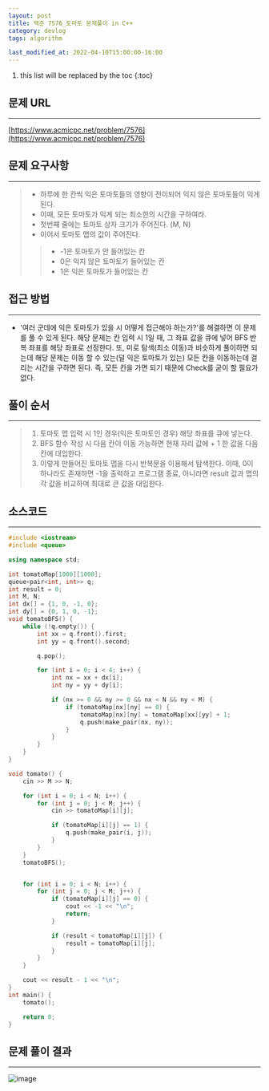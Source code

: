 ```yaml
---
layout: post
title: 백준 7576_토마토 문제풀이 in C++
category: devlog
tags: algorithm

last_modified_at: 2022-04-10T15:00:00-16:00
---
```


1. this list will be replaced by the toc
{:toc}

## 문제 URL
---
[https://www.acmicpc.net/problem/7576](https://www.acmicpc.net/problem/7576)

## 문제 요구사항
---
> + 하루에 한 칸씩 익은 토마토들의 영향이 전이되어 익지 않은 토마토들이 익게 된다.
> + 이때, 모든 토마토가 익게 되는 최소한의 시간을 구하여라.
> + 첫번째 줄에는 토마토 상자 크기가 주어진다. (M, N)
> + 이어서 토마토 맵의 값이 주어진다.
>> + -1은 토마토가 안 들어있는 칸
>> +  0은 익지 않은 토마토가 들어있는 칸
>> +  1은 익은 토마토가 들어있는 칸

## 접근 방법
---
+ '여러 군데에 익은 토마토가 있을 시 어떻게 접근해야 하는가?'를 해결하면 이 문제를 풀 수 있게 된다. 해당 문제는 칸 입력 시 1일 때, 그 좌표 값을 큐에 넣어 BFS 반복 좌표를 해당 좌표로 선정한다. 또, 미로 탐색(최소 이동)과 비슷하게 풀이하면 되는데 해당 문제는 이동 할 수 있는(덜 익은 토마토가 있는) 모든 칸을 이동하는데 걸리는 시간을 구하면 된다. 즉, 모든 칸을 가면 되기 때문에 Check를 굳이 할 필요가 없다.

## 풀이 순서
---
> 1. 토마토 맵 입력 시 1인 경우(익은 토마토인 경우) 해당 좌표를 큐에 넣는다.
> 2. BFS 함수 작성 시 다음 칸이 이동 가능하면 현재 자리 값에 + 1 한 값을 다음 칸에 대입한다.
> 3. 이렇게 만들어진 토마토 맵을 다시 반복문을 이용해서 탐색한다. 이때, 0이 하나라도 존재하면 -1을 출력하고 프로그램 종료, 아니라면 result 값과 맵의 각 값을 비교하며 최대로 큰 값을 대입한다.

## 소스코드
---
~~~c++
#include <iostream>
#include <queue>

using namespace std;

int tomatoMap[1000][1000];
queue<pair<int, int>> q;
int result = 0;
int M, N;
int dx[] = {1, 0, -1, 0};
int dy[] = {0, 1, 0, -1};
void tomatoBFS() {
	while (!q.empty()) {
		int xx = q.front().first;
		int yy = q.front().second;

		q.pop();

		for (int i = 0; i < 4; i++) {
			int nx = xx + dx[i];
			int ny = yy + dy[i];

			if (nx >= 0 && ny >= 0 && nx < N && ny < M) {
				if (tomatoMap[nx][ny] == 0) {
					tomatoMap[nx][ny] = tomatoMap[xx][yy] + 1;
					q.push(make_pair(nx, ny));
				}
			}
		}
	}
}

void tomato() {
	cin >> M >> N;

	for (int i = 0; i < N; i++) {
		for (int j = 0; j < M; j++) {
			cin >> tomatoMap[i][j];

			if (tomatoMap[i][j] == 1) {
				q.push(make_pair(i, j));
			}
		}
	}
	tomatoBFS();


	for (int i = 0; i < N; i++) {
		for (int j = 0; j < M; j++) {
			if (tomatoMap[i][j] == 0) {
				cout << -1 << "\n";
				return;
			}

			if (result < tomatoMap[i][j]) {
				result = tomatoMap[i][j];
			}
		}
	}

	cout << result - 1 << "\n";
}
int main() {
	tomato();

	return 0;
} 
~~~

## 문제 풀이 결과
---
![image](https://user-images.githubusercontent.com/84364741/161882777-271783c1-10bd-41cb-acdc-69e020d7cef4.png)